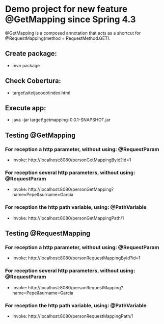 # Demo project for new feature @GetMapping since Spring 4.3

@GetMapping is a composed annotation that acts as a shortcut for @RequestMapping(method = RequestMethod.GET).

## Create package:
- mvn package

## Check Cobertura:
- target\site\jacoco\index.html

## Execute app:
- java -jar target\getmapping-0.0.1-SNAPSHOT.jar

## Testing @GetMapping
### For reception a http parameter, without using: @RequestParam
- Invoke: http://localhost:8080/personGetMappingById?id=1

### For reception several http parameters, without using: @RequestParam
- Invoke: http://localhost:8080/personGetMapping?name=Pepe&surname=Garcia

### For reception the http path variable, using: @PathVariable
- Invoke: http://localhost:8080/personGetMappingPath/1

## Testing @RequestMapping
### For reception a http parameter, without using: @RequestParam
- Invoke: http://localhost:8080/personRequestMappingById?id=1

### For reception several http parameters, without using: @RequestParam
- Invoke: http://localhost:8080/personRequestMapping?name=Pepe&surname=Garcia

### For reception the http path variable, using: @PathVariable
- Invoke: http://localhost:8080/personRequestMappingPath/1